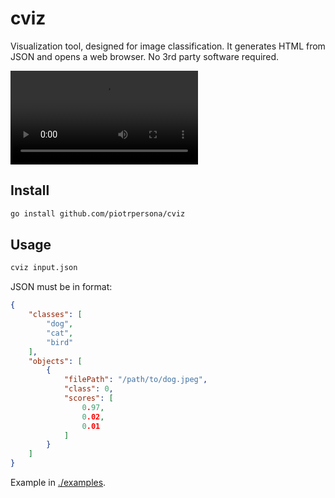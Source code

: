 # cviz

Visualization tool, designed for image classification.
It generates HTML from JSON and opens a web browser. No 3rd party software
required.

![preview](./media/cviz.mov)


## Install

```sh
go install github.com/piotrpersona/cviz
```

## Usage

```sh
cviz input.json
```

JSON must be in format:
```json
{
    "classes": [
        "dog",
        "cat",
        "bird"
    ],
    "objects": [
        {
            "filePath": "/path/to/dog.jpeg",
            "class": 0,
            "scores": [
                0.97,
                0.02,
                0.01
            ]
        }
    ]
}
```

Example in [./examples](./examples).

